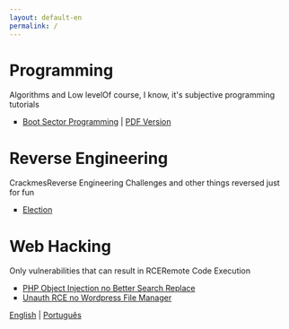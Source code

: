 ```yaml
---
layout: default-en
permalink: /
---
```


<h1>Programming</h1>
<p>Algorithms and <span class="tooltip">Low level<span class="tooltiptext">Of course, I know, it's subjective</span></span> programming tutorials</p>
<ul>
	<li type="square"><a href="/programming/boot_sector_programming">Boot Sector Programming</a> | <a href="#/coming_soon/">PDF Version</a></li>
</ul>

<h1>Reverse Engineering</h1>
<p><span class="tooltip">Crackmes<span class="tooltiptext">Reverse Engineering Challenges</span></span> and other things reversed just for fun</p>
<ul>
	<li type="square"><a href="/pt/crackme/election">Election</a></li>
</ul>

<h1>Web Hacking</h1>
<p>Only vulnerabilities that can result in <span class="tooltip">RCE<span class="tooltiptext">Remote Code Execution</span></span></p>
<ul>
	<li type="square"><a href="/pt/web/php-object-injection-better-search-replace">PHP Object Injection no Better Search Replace</a></li>
	<li type="square"><a href="/pt/web/urce-wp-file-manager">Unauth RCE no Wordpress File Manager</a></li>
</ul>

<div class="wrapper-footer">
	<div class="container">
	  <footer class="footer">
	    <p><a href="/">English</a> | <a href="/pt">Português</a> </p>
	   </footer>
	</div>
</div>